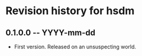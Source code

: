 # Revision history for hsdm

## 0.1.0.0  -- YYYY-mm-dd

* First version. Released on an unsuspecting world.
